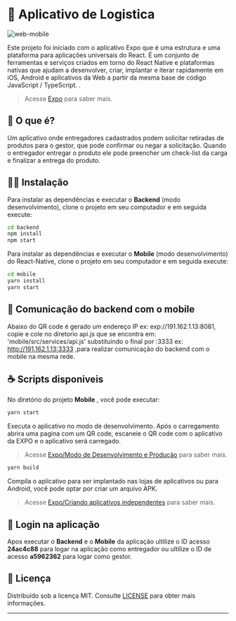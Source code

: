 # 🚚  Aplicativo de Logistica



![web-mobile](https://repository-images.githubusercontent.com/266159996/a4ef6580-bfc0-11ea-977a-08bab50129bd)


Este projeto foi iniciado com o aplicativo Expo  que é uma estrutura e uma plataforma para aplicações universais do React. É um conjunto de ferramentas e serviços criados em torno do React Native e plataformas nativas que ajudam a desenvolver, criar, implantar e iterar rapidamente em iOS, Android e aplicativos da Web a partir da mesma base de código JavaScript / TypeScript. .

> Acesse  [Expo](https://docs.expo.io/) para saber mais.

## 🤔  O que é?

Um aplicativo onde entregadores cadastrados podem solicitar retiradas de produtos para o gestor, que pode confirmar ou negar a solicitação. Quando o entregador entregar o produto ele pode preencher um check-list da carga e finalizar a entrega do produto.

## 👨‍💻  Instalação
  
Para instalar as dependências e executar o **Backend** (modo desenvolvimento), clone o projeto em seu computador e em seguida execute:
```bash
cd backend
npm install
npm start
```
Para instalar as dependências e executar o **Mobile** (modo desenvolvimento) do React-Native, clone o projeto em seu computador e em seguida execute:
```bash
cd mobile
yarn install
yarn start
```
## 🛜 Comunicação do backend com o mobile


Abaixo do QR code é gerado um endereço IP ex: exp://191.162.1.13:8081, copie e cole no diretorio api.js que se encontra em: 'mobile/src/services/api.js' substituindo o final por :3333 ex: http://191.162.1.13:3333 ,para realizar comunicação do backend com o mobile na mesma rede.

## ☕  Scripts disponiveis

No diretório do projeto **Mobile** , você pode executar:

```bash
yarn start
```
Executa o aplicativo no modo de desenvolvimento.
Após o carregamento abrira uma pagina com um QR code, escaneie o QR code com o aplicativo da EXPO e o aplicativo será carregado.


> Acesse  [Expo/Modo de Desenvolvimento e Produção](https://docs.expo.io/workflow/development-mode/) para saber mais.

```bash
yarn build
```
Compila o aplicativo para ser implantado nas lojas de aplicativos ou para Android, você pode optar por criar um arquivo APK.

> Acesse  [Expo/Criando aplicativos independentes](https://docs.expo.io/distribution/building-standalone-apps/) para saber mais.


## 📱 Login na aplicação

Apos executar o **Backend** e o **Mobile** da aplicação ultilize o ID acesso **24ac4c88** para logar na aplicação como entregador ou ultilize o ID de acesso **a5962362** para logar como gestor.  

## 📝 Licença

Distribuído sob a licença MIT. Consulte [LICENSE](LICENSE) para obter mais informações.
 
--- 

